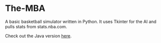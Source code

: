 # The-MBA
A basic basketball simulator written in Python. It uses Tkinter for the AI and pulls stats from stats.nba.com. 

Check out the Java version [here](https://github.com/mgagvani/allstarsimulator).
